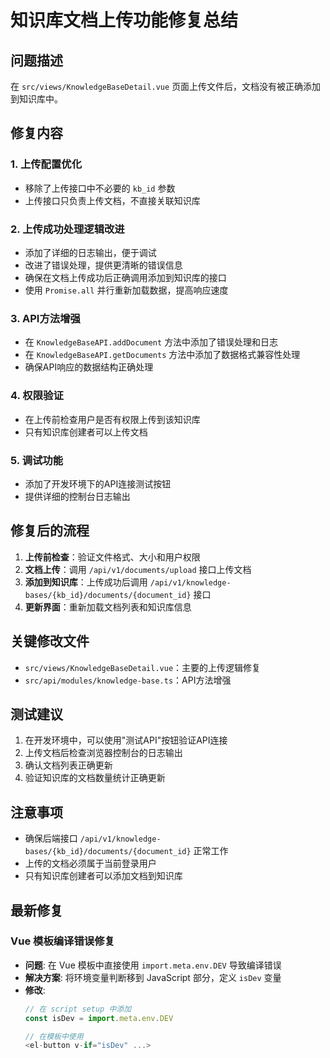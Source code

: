 # 知识库文档上传功能修复总结

## 问题描述
在 `src/views/KnowledgeBaseDetail.vue` 页面上传文件后，文档没有被正确添加到知识库中。

## 修复内容

### 1. 上传配置优化
- 移除了上传接口中不必要的 `kb_id` 参数
- 上传接口只负责上传文档，不直接关联知识库

### 2. 上传成功处理逻辑改进
- 添加了详细的日志输出，便于调试
- 改进了错误处理，提供更清晰的错误信息
- 确保在文档上传成功后正确调用添加到知识库的接口
- 使用 `Promise.all` 并行重新加载数据，提高响应速度

### 3. API方法增强
- 在 `KnowledgeBaseAPI.addDocument` 方法中添加了错误处理和日志
- 在 `KnowledgeBaseAPI.getDocuments` 方法中添加了数据格式兼容性处理
- 确保API响应的数据结构正确处理

### 4. 权限验证
- 在上传前检查用户是否有权限上传到该知识库
- 只有知识库创建者可以上传文档

### 5. 调试功能
- 添加了开发环境下的API连接测试按钮
- 提供详细的控制台日志输出

## 修复后的流程

1. **上传前检查**：验证文件格式、大小和用户权限
2. **文档上传**：调用 `/api/v1/documents/upload` 接口上传文档
3. **添加到知识库**：上传成功后调用 `/api/v1/knowledge-bases/{kb_id}/documents/{document_id}` 接口
4. **更新界面**：重新加载文档列表和知识库信息

## 关键修改文件

- `src/views/KnowledgeBaseDetail.vue`：主要的上传逻辑修复
- `src/api/modules/knowledge-base.ts`：API方法增强

## 测试建议

1. 在开发环境中，可以使用"测试API"按钮验证API连接
2. 上传文档后检查浏览器控制台的日志输出
3. 确认文档列表正确更新
4. 验证知识库的文档数量统计正确更新

## 注意事项

- 确保后端接口 `/api/v1/knowledge-bases/{kb_id}/documents/{document_id}` 正常工作
- 上传的文档必须属于当前登录用户
- 只有知识库创建者可以添加文档到知识库

## 最新修复

### Vue 模板编译错误修复
- **问题**: 在 Vue 模板中直接使用 `import.meta.env.DEV` 导致编译错误
- **解决方案**: 将环境变量判断移到 JavaScript 部分，定义 `isDev` 变量
- **修改**: 
  ```javascript
  // 在 script setup 中添加
  const isDev = import.meta.env.DEV
  
  // 在模板中使用
  <el-button v-if="isDev" ...>
  ```
